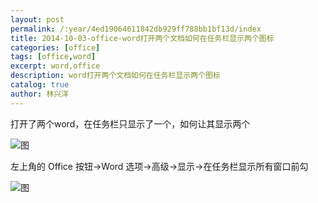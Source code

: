 ```yaml
---
layout: post
permalink: /:year/4ed19064611842db929ff788bb1bf13d/index
title: 2014-10-03-office-word打开两个文档如何在任务栏显示两个图标
categories: [office]
tags: [office,word]
excerpt: word,office
description: word打开两个文档如何在任务栏显示两个图标
catalog: true
author: 林兴洋
---
```


打开了两个word，在任务栏只显示了一个，如何让其显示两个

![图](https://gitee.com/linxingyang/at-2020-10-02-image/raw/master/image/O-office/image/2014-10-03/01.png)


左上角的 Office 按钮→Word 选项→高级→显示→在任务栏显示所有窗口前勾

![图](https://gitee.com/linxingyang/at-2020-10-02-image/raw/master/image/O-office/image/2014-10-03/02.png)